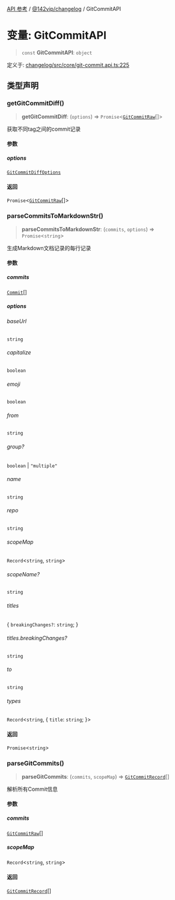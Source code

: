 [API 参考](../wiki/Home) / [@142vip/changelog](../wiki/@142vip.changelog) / GitCommitAPI

# 变量: GitCommitAPI

> `const` **GitCommitAPI**: `object`

定义于: [changelog/src/core/git-commit.api.ts:225](https://github.com/142vip/core-x/blob/567cadf3a9f5104aada595325cfb94d08a88f92f/packages/changelog/src/core/git-commit.api.ts#L225)

## 类型声明

### getGitCommitDiff()

> **getGitCommitDiff**: (`options`) => `Promise`\<[`GitCommitRaw`](../wiki/@142vip.changelog.%E6%8E%A5%E5%8F%A3.GitCommitRaw)[]\>

获取不同tag之间的commit记录

#### 参数

##### options

[`GitCommitDiffOptions`](../wiki/@142vip.changelog.%E6%8E%A5%E5%8F%A3.GitCommitDiffOptions)

#### 返回

`Promise`\<[`GitCommitRaw`](../wiki/@142vip.changelog.%E6%8E%A5%E5%8F%A3.GitCommitRaw)[]\>

### parseCommitsToMarkdownStr()

> **parseCommitsToMarkdownStr**: (`commits`, `options`) => `Promise`\<`string`\>

生成Markdown文档记录的每行记录

#### 参数

##### commits

[`Commit`](../wiki/@142vip.changelog.%E6%8E%A5%E5%8F%A3.Commit)[]

##### options

###### baseUrl

`string`

###### capitalize

`boolean`

###### emoji

`boolean`

###### from

`string`

###### group?

`boolean` \| `"multiple"`

###### name

`string`

###### repo

`string`

###### scopeMap

`Record`\<`string`, `string`\>

###### scopeName?

`string`

###### titles

\{ `breakingChanges?`: `string`; \}

###### titles.breakingChanges?

`string`

###### to

`string`

###### types

`Record`\<`string`, \{ `title`: `string`; \}\>

#### 返回

`Promise`\<`string`\>

### parseGitCommits()

> **parseGitCommits**: (`commits`, `scopeMap`) => [`GitCommitRecord`](../wiki/@142vip.changelog.%E6%8E%A5%E5%8F%A3.GitCommitRecord)[]

解析所有Commit信息

#### 参数

##### commits

[`GitCommitRaw`](../wiki/@142vip.changelog.%E6%8E%A5%E5%8F%A3.GitCommitRaw)[]

##### scopeMap

`Record`\<`string`, `string`\>

#### 返回

[`GitCommitRecord`](../wiki/@142vip.changelog.%E6%8E%A5%E5%8F%A3.GitCommitRecord)[]

